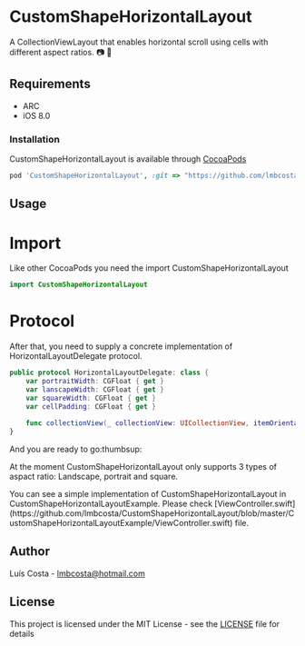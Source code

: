# CustomShapeHorizontalLayout
A CollectionViewLayout that enables horizontal scroll using cells with different aspect ratios. :camera: :sunrise:


## Requirements
* ARC
* iOS 8.0

### Installation
CustomShapeHorizontalLayout is available through [CocoaPods](https://cocoapods.org)<br/>
```ruby
pod 'CustomShapeHorizontalLayout', :git => "https://github.com/lmbcosta/CustomShapeHorizontalLayout.git"
```

## Usage
# Import 
Like other CocoaPods you need the import CustomShapeHorizontalLayout

```swift
import CustomShapeHorizontalLayout
```

# Protocol
After that, you need to supply a concrete implementation of HorizontalLayoutDelegate protocol.
```swift
public protocol HorizontalLayoutDelegate: class {
    var portraitWidth: CGFloat { get }
    var lanscapeWidth: CGFloat { get }
    var squareWidth: CGFloat { get }
    var cellPadding: CGFloat { get }
    
    func collectionView(_ collectionView: UICollectionView, itemOrientationAt indexpath: IndexPath) -> CustomShapeHorizontalLayout.Orientation
}
```

<p>And you are ready to go:thumbsup:<p/>

<p>At the moment CustomShapeHorizontalLayout only supports 3 types of aspact ratio: Landscape, portrait and square.</p>

<p>You can see a simple implementation of CustomShapeHorizontalLayout in CustomShapeHorizontalLayoutExample.
Please check [ViewController.swift](https://github.com/lmbcosta/CustomShapeHorizontalLayout/blob/master/CustomShapeHorizontalLayoutExample/ViewController.swift) file.</p>

## Author
Luís Costa - lmbcosta@hotmail.com<br/>

## License
This project is licensed under the MIT License - see the [LICENSE](https://github.com/lmbcosta/TextFieldSequenceFormatterManager/blob/master/LICENCE) file for details


